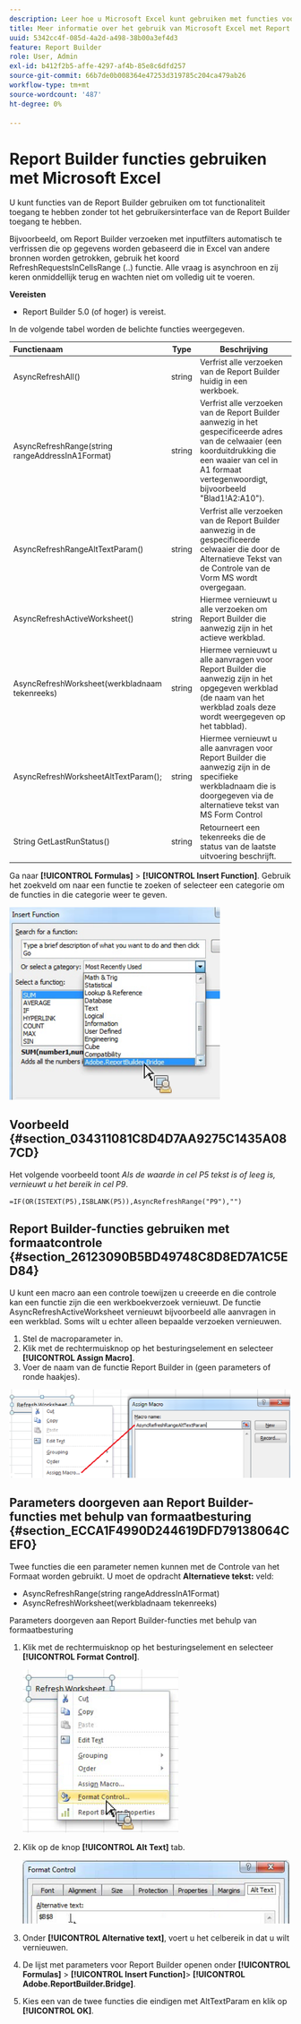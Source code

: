 ```yaml
---
description: Leer hoe u Microsoft Excel kunt gebruiken met functies voor Report Builder zonder de gebruikersinterface van de Report Builder te openen.
title: Meer informatie over het gebruik van Microsoft Excel met Report Builder-functies
uuid: 5342cc4f-085d-4a2d-a498-38b00a3ef4d3
feature: Report Builder
role: User, Admin
exl-id: b412f2b5-affe-4297-af4b-85e8c6dfd257
source-git-commit: 66b7de0b008364e47253d319785c204ca479ab26
workflow-type: tm+mt
source-wordcount: '487'
ht-degree: 0%

---
```


# Report Builder functies gebruiken met Microsoft Excel

U kunt functies van de Report Builder gebruiken om tot functionaliteit toegang te hebben zonder tot het gebruikersinterface van de Report Builder toegang te hebben.

Bijvoorbeeld, om Report Builder verzoeken met inputfilters automatisch te verfrissen die op gegevens worden gebaseerd die in Excel van andere bronnen worden getrokken, gebruik het koord RefreshRequestsInCellsRange (..) functie. Alle vraag is asynchroon en zij keren onmiddellijk terug en wachten niet om volledig uit te voeren.

**Vereisten**

* Report Builder 5.0 (of hoger) is vereist.

In de volgende tabel worden de belichte functies weergegeven.

| Functienaam | Type | Beschrijving |
|:---| --- | ---|
| AsyncRefreshAll() | string | Verfrist alle verzoeken van de Report Builder huidig in een werkboek. |
| AsyncRefreshRange(string rangeAddressInA1Format) | string | Verfrist alle verzoeken van de Report Builder aanwezig in het gespecificeerde adres van de celwaaier (een koorduitdrukking die een waaier van cel in A1 formaat vertegenwoordigt, bijvoorbeeld &quot;Blad1!A2:A10&quot;). |
| AsyncRefreshRangeAltTextParam() | string | Verfrist alle verzoeken van de Report Builder aanwezig in de gespecificeerde celwaaier die door de Alternatieve Tekst van de Controle van de Vorm MS wordt overgegaan. |
| AsyncRefreshActiveWorksheet() | string | Hiermee vernieuwt u alle verzoeken om Report Builder die aanwezig zijn in het actieve werkblad. |
| AsyncRefreshWorksheet(werkbladnaam tekenreeks) | string | Hiermee vernieuwt u alle aanvragen voor Report Builder die aanwezig zijn in het opgegeven werkblad (de naam van het werkblad zoals deze wordt weergegeven op het tabblad). |
| AsyncRefreshWorksheetAltTextParam(); | string | Hiermee vernieuwt u alle aanvragen voor Report Builder die aanwezig zijn in de specifieke werkbladnaam die is doorgegeven via de alternatieve tekst van MS Form Control |
| String GetLastRunStatus() | string | Retourneert een tekenreeks die de status van de laatste uitvoering beschrijft. |

Ga naar **[!UICONTROL Formulas]** > **[!UICONTROL Insert Function]**. Gebruik het zoekveld om naar een functie te zoeken of selecteer een categorie om de functies in die categorie weer te geven.

![Screenshot met het venster Functie invoegen waarin de categorielijst is uitgevouwen.](assets/arb_functions.png)

## Voorbeeld {#section_034311081C8D4D7AA9275C1435A087CD}

Het volgende voorbeeld toont *Als de waarde in cel P5 tekst is of leeg is, vernieuwt u het bereik in cel P9*.

```
=IF(OR(ISTEXT(P5),ISBLANK(P5)),AsyncRefreshRange("P9"),"")
```

## Report Builder-functies gebruiken met formaatcontrole {#section_26123090B5BD49748C8D8ED7A1C5ED84}

U kunt een macro aan een controle toewijzen u creeerde en die controle kan een functie zijn die een werkboekverzoek vernieuwt. De functie AsyncRefreshActiveWorksheet vernieuwt bijvoorbeeld alle aanvragen in een werkblad. Soms wilt u echter alleen bepaalde verzoeken vernieuwen.

1. Stel de macroparameter in.
1. Klik met de rechtermuisknop op het besturingselement en selecteer **[!UICONTROL Assign Macro]**.
1. Voer de naam van de functie Report Builder in (geen parameters of ronde haakjes).

![Screenshot met het venster Macro toewijzen.](assets/assign_macro.png)

## Parameters doorgeven aan Report Builder-functies met behulp van formaatbesturing {#section_ECCA1F4990D244619DFD79138064CEF0}

Twee functies die een parameter nemen kunnen met de Controle van het Formaat worden gebruikt. U moet de opdracht **Alternatieve tekst:** veld:

* AsyncRefreshRange(string rangeAddressInA1Format)
* AsyncRefreshWorksheet(werkbladnaam tekenreeks)

Parameters doorgeven aan Report Builder-functies met behulp van formaatbesturing

1. Klik met de rechtermuisknop op het besturingselement en selecteer **[!UICONTROL Format Control]**.

   ![Schermafbeelding met daarin de optie Besturingselement geselecteerd.](assets/format_control.png)

1. Klik op de knop **[!UICONTROL Alt Text]** tab.

   ![Screenshot met het tabblad Alt-tekst en het veld Alternatieve tekst:.](assets/alt_text.png)

1. Onder **[!UICONTROL Alternative text]**, voert u het celbereik in dat u wilt vernieuwen.
1. De lijst met parameters voor Report Builder openen onder **[!UICONTROL Formulas]** > **[!UICONTROL Insert Function]**> **[!UICONTROL Adobe.ReportBuilder.Bridge]**.

1. Kies een van de twee functies die eindigen met AltTextParam en klik op **[!UICONTROL OK]**.

